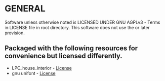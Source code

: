 # GENERAL
Software unless otherwise noted is LICENSED UNDER GNU AGPLv3 - Terms in LICENSE file in root directory.
This software does not use the or later provision.

## Packaged with the following resources for convenience but licensed differently.
- LPC_house_interior - [License](src/resources/tilesets/LPC_house_interior/LICENSE)
- gnu unifont - [License](src/resources/fonts/unifont/LICENSE)

